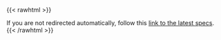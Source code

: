 {{< rawhtml >}}
<!DOCTYPE HTML>
<html lang="en-US">
  <head>
    <meta charset="UTF-8">
    <meta http-equiv="refresh" content="1; url=/specifications/">
    <script type="text/javascript">
      window.location.href = "/specifications/"
    </script>
    <title>Page Redirection</title>
  </head>
  <body>
    If you are not redirected automatically, follow this <a href='/specifications/'>link to the latest specs</a>.
  </body>
</html>
{{< /rawhtml >}}
